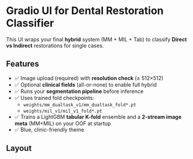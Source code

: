 # Gradio UI for Dental Restoration Classifier

This UI wraps your final **hybrid** system (MM + MIL + Tab) to classify **Direct vs Indirect** restorations for single cases.

## Features
- ✅ Image upload (required) with **resolution check** (≥ 512×512)
- ✅ Optional **clinical fields** (all-or-none) to enable full hybrid
- ✅ Runs your **segmentation pipeline** before inference
- ✅ Uses trained fold checkpoints:
  - `weights/mm_dualtask_v1/mm_dualtask_fold*.pt`
  - `weights/mil_v1/mil_v1_fold*.pt`
- ✅ Trains a LightGBM **tabular K-fold** ensemble and a **2-stream image meta** (MM+MIL) on your OOF at startup
- ✅ Blue, clinic-friendly theme

## Layout
